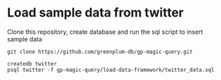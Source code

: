 # Load sample data from twitter

Clone this repository, create database and run the sql script to insert sample data

```
git clone https://github.com/greenplum-db/gp-magic-query.git

createdb twitter
psql twitter -f gp-magic-query/load-data-framework/twitter_data.sql
```


